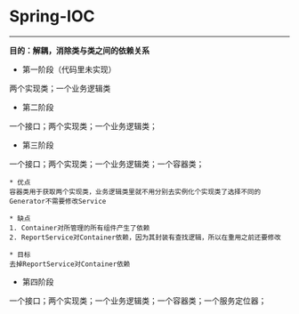 ﻿# Spring-IOC
 

***

**目的：解耦，消除类与类之间的依赖关系**



* 第一阶段（代码里未实现）

两个实现类；一个业务逻辑类

* 第二阶段

一个接口；两个实现类；一个业务逻辑类；

* 第三阶段

一个接口；两个实现类；一个业务逻辑类；一个容器类；

    * 优点
	容器类用于获取两个实现类，业务逻辑类里就不用分别去实例化个实现类了选择不同的Generator不需要修改Service
	
    * 缺点
	1. Container对所管理的所有组件产生了依赖
	2. ReportService对Container依赖，因为其封装有查找逻辑，所以在重用之前还要修改
	
    * 目标
	去掉ReportService对Container依赖


* 第四阶段 

一个接口；两个实现类；一个业务逻辑类；一个容器类；一个服务定位器；





 
